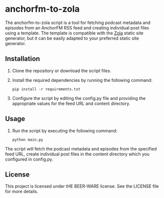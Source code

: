 # anchorfm-to-zola

The anchorfm-to-zola script is a tool for fetching podcast metadata and episodes from an AnchorFM RSS feed and creating individual post files using a template. The template is compatible with the [Zola](https://www.getzola.org/) static site generator, but it can be easily adapted to your preferred static site generator.

## Installation

1. Clone the repository or download the script files.
2. Install the required dependencies by running the following command:

   ```shell
   pip install -r requirements.txt

3. Configure the script by editing the config.py file and providing the appropriate values for the feed URL and content directory.

## Usage

1. Run the script by executing the following command:

   ```shell
   python main.py

The script will fetch the podcast metadata and episodes from the specified feed URL, create individual post files in the content directory which you configured in config.py.

## License

This project is licensed under tHE BEER-WARE license. See the LICENSE file for more details.

